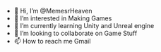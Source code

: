 - 👋 Hi, I’m @MemesrHeaven
- 👀 I’m interested in Making Games
- 🌱 I’m currently learning Unity and Unreal engine
- 💞️ I’m looking to collaborate on Game Stuff
- 📫 How to reach me Gmail

<!---
MemesrHeaven/MemesrHeaven is a ✨ special ✨ repository because its `README.md` (this file) appears on your GitHub profile.
You can click the Preview link to take a look at your changes.
--->
